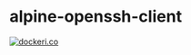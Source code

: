 # alpine-openssh-client

[![dockeri.co](https://dockeri.co/image/levee223/alpine-openssh-client)](https://hub.docker.com/r/levee223/alpine-openssh-client)
